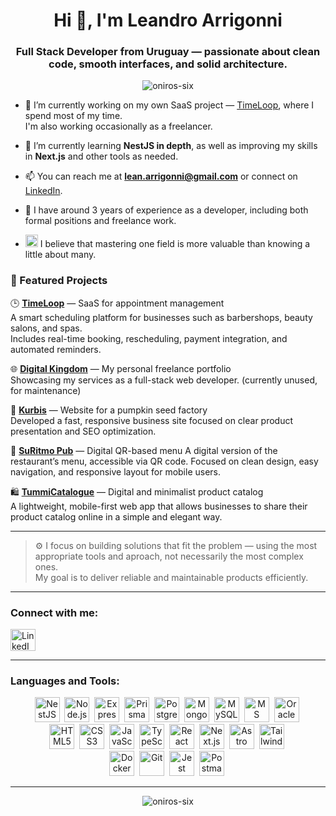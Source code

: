 <h1 align="center">Hi 👋, I'm Leandro Arrigonni</h1>
<h3 align="center">
  Full Stack Developer from Uruguay — passionate about clean code, smooth interfaces, and solid architecture.
</h3>

<p align="center">
  <img src="https://komarev.com/ghpvc/?username=oniros-six&label=Profile%20views&color=0e75b6&style=flat-square" alt="oniros-six" />
</p>

- 🔭 I’m currently working on my own SaaS project — <a href="https://www.timeloop.com.uy" target="_blank">TimeLoop</a>, where I spend most of my time.  
  I'm also working occasionally as a freelancer.

- 🌱 I’m currently learning **NestJS in depth**, as well as improving my skills in **Next.js** and other tools as needed.

- 📫 You can reach me at **lean.arrigonni@gmail.com** or connect on  <a href="https://www.linkedin.com/in/leandro-arrigonni/" target="_blank">LinkedIn</a>.

- 📄 I have around 3 years of experience as a developer, including both formal positions and freelance work.

- <p><img src="https://cdn.jsdelivr.net/gh/twitter/twemoji@14.0.2/assets/svg/1f9e0.svg" width="20" height="20" />  I believe that mastering one field is more valuable than knowing a little about many.</p>

### 🚀 Featured Projects

🕒 **[TimeLoop](https://www.timeloop.com.uy)** — SaaS for appointment management  
A smart scheduling platform for businesses such as barbershops, beauty salons, and spas.  
Includes real-time booking, rescheduling, payment integration, and automated reminders.

🌐 **[Digital Kingdom](https://www.digital-kingdom.uy)** — My personal freelance portfolio  
Showcasing my services as a full-stack web developer. (currently unused, for maintenance)

🌱 **[Kurbis](https://www.kurbis.com.uy)** — Website for a pumpkin seed factory  
Developed a fast, responsive business site focused on clear product presentation and SEO optimization.

🍻 **[SuRitmo Pub](https://suritmo-cafe.netlify.app/)** — Digital QR-based menu
A digital version of the restaurant’s menu, accessible via QR code.
Focused on clean design, easy navigation, and responsive layout for mobile users.

🛍️ **[TummiCatalogue](https://tummicatalogo.netlify.app/)** — Digital and minimalist product catalog  
A lightweight, mobile-first web app that allows businesses to share their product catalog online in a simple and elegant way.

---

> ⚙️ I focus on building solutions that fit the problem — using the most appropriate tools and aproach, not necessarily the most complex ones.  
> My goal is to deliver reliable and maintainable products efficiently.

---

<h3 align="left">Connect with me:</h3>
<p align="left">
  <a href="https://www.linkedin.com/in/leandro-arrigonni/" target="_blank">
    <img src="https://cdn.jsdelivr.net/gh/devicons/devicon/icons/linkedin/linkedin-original.svg" height="35" alt="LinkedIn" - Leandro Arrigonni" height="30" width="40" />
  </a>
</p>

---

<h3 align="left">Languages and Tools:</h3>
<p align="center">
  <!-- Backend / Cloud -->
  <img src="https://cdn.jsdelivr.net/gh/devicons/devicon/icons/nestjs/nestjs-original.svg" alt="NestJS" height="40"/>&nbsp;
  <img src="https://cdn.jsdelivr.net/gh/devicons/devicon/icons/nodejs/nodejs-original.svg" height="40" alt="Node.js" />&nbsp;
  <img src="https://cdn.jsdelivr.net/gh/devicons/devicon/icons/express/express-original.svg" height="40" alt="Express" />&nbsp;
  <img src="https://cdn.jsdelivr.net/gh/devicons/devicon/icons/prisma/prisma-original.svg" height="40" alt="Prisma" />&nbsp;
  <img src="https://cdn.jsdelivr.net/gh/devicons/devicon/icons/postgresql/postgresql-original.svg" height="40" alt="PostgreSQL" />&nbsp;
  <img src="https://cdn.jsdelivr.net/gh/devicons/devicon/icons/mongodb/mongodb-original.svg" height="40" alt="MongoDB" />&nbsp;
  <img src="https://cdn.jsdelivr.net/gh/devicons/devicon/icons/mysql/mysql-original.svg" height="40" alt="MySQL" />&nbsp;
  <img src="https://cdn.jsdelivr.net/gh/devicons/devicon/icons/microsoftsqlserver/microsoftsqlserver-plain.svg" height="40" alt="MS SQL Server" />&nbsp;
  <img src="https://cdn.jsdelivr.net/gh/devicons/devicon/icons/oracle/oracle-original.svg" height="40" alt="Oracle" />&nbsp;
  <br>
  <!-- Frontend -->
  <img src="https://cdn.jsdelivr.net/gh/devicons/devicon/icons/html5/html5-original.svg" height="40" alt="HTML5" />&nbsp;
  <img src="https://cdn.jsdelivr.net/gh/devicons/devicon/icons/css3/css3-original.svg" height="40" alt="CSS3" />&nbsp;
  <img src="https://cdn.jsdelivr.net/gh/devicons/devicon/icons/javascript/javascript-original.svg" height="40" alt="JavaScript" />&nbsp;
  <img src="https://cdn.jsdelivr.net/gh/devicons/devicon/icons/typescript/typescript-original.svg" height="40" alt="TypeScript" />&nbsp;
  <img src="https://cdn.jsdelivr.net/gh/devicons/devicon/icons/react/react-original.svg" height="40" alt="React" />&nbsp;
  <img src="https://cdn.jsdelivr.net/gh/devicons/devicon/icons/nextjs/nextjs-original.svg" height="40" alt="Next.js" />&nbsp;
  <img src="https://cdn.jsdelivr.net/gh/devicons/devicon/icons/astro/astro-original.svg" height="40" alt="Astro" />&nbsp;
  <img src="https://cdn.jsdelivr.net/gh/devicons/devicon/icons/tailwindcss/tailwindcss-original.svg" height="40" alt="TailwindCSS" />&nbsp;
<br>
  <!-- Tools -->
  <img src="https://cdn.jsdelivr.net/gh/devicons/devicon/icons/docker/docker-original.svg" height="40" alt="Docker" />&nbsp;
  <img src="https://cdn.jsdelivr.net/gh/devicons/devicon/icons/git/git-original.svg" height="40" alt="Git" />&nbsp;
  <img src="https://cdn.jsdelivr.net/gh/devicons/devicon/icons/jest/jest-plain.svg" height="40" alt="Jest" />&nbsp;
  <img src="https://cdn.jsdelivr.net/gh/devicons/devicon/icons/postman/postman-original.svg" height="40" alt="Postman" />&nbsp;
</p>

---

<p align="center">
  <img src="https://github-readme-stats.vercel.app/api/top-langs?username=oniros-six&show_icons=true&locale=en&layout=compact&theme=tokyonight" alt="oniros-six" />
</p>
